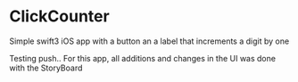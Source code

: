 # ClickCounter
Simple swift3 iOS app with a button an a label that increments a digit by one

Testing push..
For this app, all additions and changes in the UI was done with the StoryBoard

